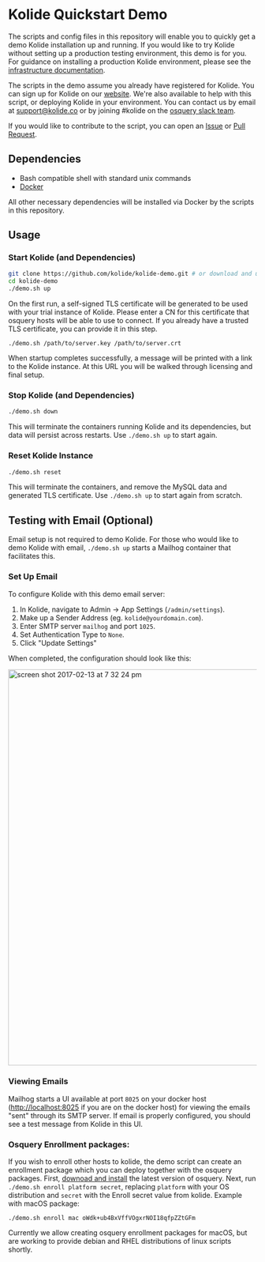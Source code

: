 # Kolide Quickstart Demo

The scripts and config files in this repository will enable you to quickly get a demo Kolide installation up and running. If you would like to try Kolide without setting up a production testing environment, this demo is for you. For guidance on installing a production Kolide environment, please see the [infrastructure documentation](https://docs.kolide.co/kolide/current/infrastructure/index.html).

The scripts in the demo assume you already have registered for Kolide. You can sign up for Kolide on our [website](https://kolide.co/).
We're also available to help with this script, or deploying Kolide in your environment.
You can contact us by email at support@kolide.co or by joining #kolide on the [osquery slack team](https://osquery-slack.herokuapp.com/).

If you would like to contribute to the script, you can open an [Issue](https://github.com/kolide/kolide-demo/issues) or [Pull Request](https://github.com/kolide/kolide-demo/pulls).

## Dependencies

-  Bash compatible shell with standard unix commands
-  [Docker](https://docs.docker.com/engine/installation/)

All other necessary dependencies will be installed via Docker by the scripts in this repository.

## Usage

### Start Kolide (and Dependencies)
```bash
git clone https://github.com/kolide/kolide-demo.git # or download and unzip https://github.com/kolide/kolide-demo/archive/master.zip
cd kolide-demo
./demo.sh up
```

On the first run, a self-signed TLS certificate will be generated to be used with your trial instance of Kolide. Please enter a CN for this certificate that osquery hosts will be able to use to connect.
If you already have a trusted TLS certificate, you can provide it in this step.
```
./demo.sh /path/to/server.key /path/to/server.crt
```

When startup completes successfully, a message will be printed with a link to the Kolide instance. At this URL you will be walked through licensing and final setup.

### Stop Kolide (and Dependencies)

```bash
./demo.sh down
```

This will terminate the containers running Kolide and its dependencies, but data will persist across restarts. Use `./demo.sh up` to start again.

### Reset Kolide Instance

```bash
./demo.sh reset
```

This will terminate the containers, and remove the MySQL data and generated TLS certificate. Use `./demo.sh up` to start again from scratch.

## Testing with Email (Optional)

Email setup is not required to demo Kolide. For those who would like to demo Kolide with email, `./demo.sh up` starts a Mailhog container that facilitates this. 

### Set Up Email

To configure Kolide with this demo email server:

1. In Kolide, navigate to Admin -> App Settings (`/admin/settings`).
2. Make up a Sender Address (eg. `kolide@yourdomain.com`).
2. Enter SMTP server `mailhog` and port `1025`.
3. Set Authentication Type to `None`.
4. Click "Update Settings"

When completed, the configuration should look like this:

<img width="802" alt="screen shot 2017-02-13 at 7 32 24 pm" src="https://cloud.githubusercontent.com/assets/575602/22914173/ff30949c-f223-11e6-8f3f-27675d6dbedb.png">

### Viewing Emails

Mailhog starts a UI available at port `8025` on your docker host ([http://localhost:8025](http://localhost:8025) if you are on the docker host) for viewing the emails "sent" through its SMTP server. If email is properly configured, you should see a test message from Kolide in this UI.

### Osquery Enrollment packages:

If you wish to enroll other hosts to kolide, the demo script can create an enrollment package which you can deploy together with the osquery packages.
First, [downoad and install](https://osquery.io/downloads/) the latest version of osquery.
Next, run `./demo.sh enroll platform secret`, replacing `platform` with your OS distribution and `secret` with the Enroll secret value from kolide.
Example with macOS package:
```
./demo.sh enroll mac oWdk+ub4BxVffVOgxrNOI18qfpZZtGFm
```

Currently we allow creating osquery enrollment packages for macOS, but are working to provide debian and RHEL distributions of linux scripts shortly.

